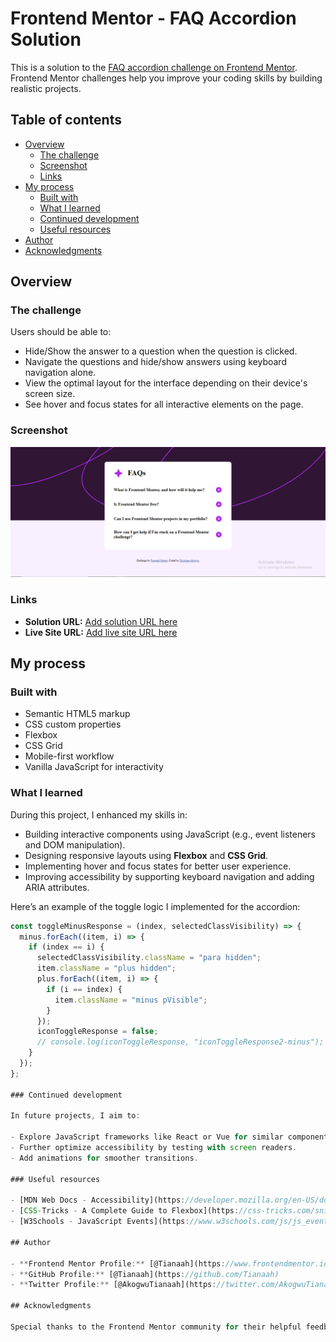 # Frontend Mentor - FAQ Accordion Solution

This is a solution to the [FAQ accordion challenge on Frontend Mentor](https://www.frontendmentor.io/challenges/faq-accordion-wyfFdeBwBz). Frontend Mentor challenges help you improve your coding skills by building realistic projects.

## Table of contents

- [Overview](#overview)
  - [The challenge](#the-challenge)
  - [Screenshot](#screenshot)
  - [Links](#links)
- [My process](#my-process)
  - [Built with](#built-with)
  - [What I learned](#what-i-learned)
  - [Continued development](#continued-development)
  - [Useful resources](#useful-resources)
- [Author](#author)
- [Acknowledgments](#acknowledgments)

## Overview

### The challenge

Users should be able to:

- Hide/Show the answer to a question when the question is clicked.
- Navigate the questions and hide/show answers using keyboard navigation alone.
- View the optimal layout for the interface depending on their device's screen size.
- See hover and focus states for all interactive elements on the page.

### Screenshot

![Screenshot of the FAQ accordion](./design/Faq%20img.PNG)

### Links

- **Solution URL:** [Add solution URL here](https://github.com/Tianaah/faq-accordion-main)
- **Live Site URL:** [Add live site URL here](http://127.0.0.1:5501/.com)

## My process

### Built with

- Semantic HTML5 markup
- CSS custom properties
- Flexbox
- CSS Grid
- Mobile-first workflow
- Vanilla JavaScript for interactivity

### What I learned

During this project, I enhanced my skills in:

- Building interactive components using JavaScript (e.g., event listeners and DOM manipulation).
- Designing responsive layouts using **Flexbox** and **CSS Grid**.
- Implementing hover and focus states for better user experience.
- Improving accessibility by supporting keyboard navigation and adding ARIA attributes.

Here’s an example of the toggle logic I implemented for the accordion:

```js
const toggleMinusResponse = (index, selectedClassVisibility) => {
  minus.forEach((item, i) => {
    if (index == i) {
      selectedClassVisibility.className = "para hidden";
      item.className = "plus hidden";
      plus.forEach((item, i) => {
        if (i == index) {
          item.className = "minus pVisible";
        }
      });
      iconToggleResponse = false;
      // console.log(iconToggleResponse, "iconToggleResponse2-minus");
    }
  });
};

### Continued development

In future projects, I aim to:

- Explore JavaScript frameworks like React or Vue for similar components.
- Further optimize accessibility by testing with screen readers.
- Add animations for smoother transitions.

### Useful resources

- [MDN Web Docs - Accessibility](https://developer.mozilla.org/en-US/docs/Web/Accessibility) - Helped me learn how to make the FAQ accordion accessible.
- [CSS-Tricks - A Complete Guide to Flexbox](https://css-tricks.com/snippets/css/a-guide-to-flexbox/) - A great reference for building responsive layouts.
- [W3Schools - JavaScript Events](https://www.w3schools.com/js/js_events.asp) - Guided me in setting up event listeners.

## Author

- **Frontend Mentor Profile:** [@Tianaah](https://www.frontendmentor.io/profile/Tianaah)
- **GitHub Profile:** [@Tianaah](https://github.com/Tianaah)
- **Twitter Profile:** [@AkogwuTianaah](https://twitter.com/AkogwuTianaah)

## Acknowledgments

Special thanks to the Frontend Mentor community for their helpful feedback and support throughout the development process.
```
